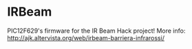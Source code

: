 IRBeam
======

PIC12F629's firmware for the IR Beam Hack project! More info: http://ajk.altervista.org/web/irbeam-barriera-infrarossi/
